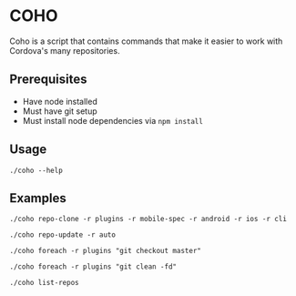 COHO
=======

Coho is a script that contains commands that make it easier to work with Cordova's many repositories.

Prerequisites
-------------
 - Have node installed
 - Must have git setup
 - Must install node dependencies via `npm install`

Usage
-----
`./coho --help`

Examples
--------
`./coho repo-clone -r plugins -r mobile-spec -r android -r ios -r cli`

`./coho repo-update -r auto`

`./coho foreach -r plugins "git checkout master"`

`./coho foreach -r plugins "git clean -fd"`

`./coho list-repos`

